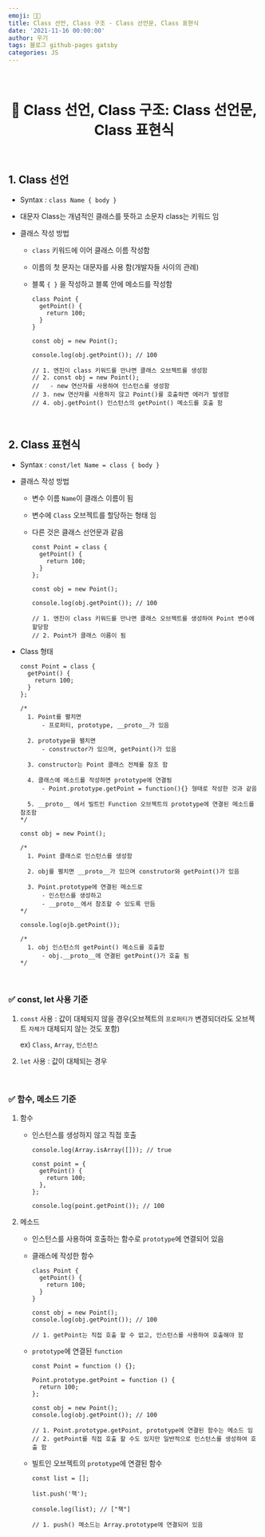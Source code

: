 ```yaml
---
emoji: 👨‍💻
title: Class 선언, Class 구조 - Class 선언문, Class 표현식
date: '2021-11-16 00:00:00'
author: 우기
tags: 블로그 github-pages gatsby
categories: JS
---
```


<br>

<h1 align="center">
  👋  Class 선언, Class 구조: Class 선언문, Class 표현식
</h1>

<br>

## 1. Class 선언

- Syntax : `class Name { body }`

- 대문자 Class는 개념적인 클래스를 뜻하고 소문자 class는 키워드 임

- 클래스 작성 방법

  - `class` 키워드에 이어 클래스 이름 작성함
  - 이름의 첫 문자는 대문자를 사용 함(개발자들 사이의 관례)
  - 블록 `{ }` 을 작성하고 블록 안에 메소드를 작성함

    ```tsx
    class Point {
      getPoint() {
        return 100;
      }
    }

    const obj = new Point();

    console.log(obj.getPoint()); // 100

    // 1. 엔진이 class 키워드를 만나면 클래스 오브젝트를 생성함
    // 2. const obj = new Point();
    //   - new 연산자를 사용하여 인스턴스를 생성함
    // 3. new 연산자를 사용하지 않고 Point()를 호출하면 에러가 발생함
    // 4. obj.getPoint() 인스턴스의 getPoint() 메소드를 호출 함
    ```

<br>

## 2. Class 표현식

- Syntax : `const/let Name = class { body }`

- 클래스 작성 방법

  - 변수 이름 `Name`이 클래스 이름이 됨
  - 변수에 `Class` 오브젝트를 할당하는 형태 임
  - 다른 것은 클래스 선언문과 같음

    ```tsx
    const Point = class {
      getPoint() {
        return 100;
      }
    };

    const obj = new Point();

    console.log(obj.getPoint()); // 100

    // 1. 엔진이 class 키워드를 만나면 클래스 오브젝트를 생성하여 Point 변수에 할당함
    // 2. Point가 클래스 이름이 됨
    ```

- Class 형태

  ```tsx
  const Point = class {
    getPoint() {
      return 100;
    }
  };

  /*
  	1. Point를 펼치면
  		- 프로퍼티, prototype, __proto__가 있음
  
  	2. prototype을 펼치면
  		- constructor가 있으며, getPoint()가 있음
  
  	3. constructor는 Point 클래스 전체를 참조 함
  
  	4. 클래스에 메소드를 작성하면 prototype에 연결됨
  		- Point.prototype.getPoint = function(){} 형태로 작성한 것과 같음
  
  	5. __proto__ 에서 빌트인 Function 오브젝트의 prototype에 연결된 메소드를 참조함
  */

  const obj = new Point();

  /*
  	1. Point 클래스로 인스턴스를 생성함
  	
  	2. obj를 펼치면 __proto__가 있으며 construtor와 getPoint()가 있음
  
  	3. Point.prototype에 연결된 메소드로
  		- 인스턴스를 생성하고
  		- __proto__에서 참조할 수 있도록 만듬
  */

  console.log(ojb.getPoint());

  /*
  	1. obj 인스턴스의 getPoint() 메소드를 호출함
  		- obj.__proto__에 연결된 getPoint()가 호출 됨
  */
  ```

<br>

### ✅ const, let 사용 기준

1. `const` 사용 : 값이 대체되지 않을 경우(오브젝트의 `프로퍼티가` 변경되더라도 오브젝트 `자체가` 대체되지 않는 것도 포함)

   ex) `Class`, `Array`, `인스턴스`

2. `let` 사용 : 값이 대체되는 경우

<br>

### ✅ 함수, 메소드 기준

1. 함수

   - 인스턴스를 생성하지 않고 직접 호출

     ```tsx
     console.log(Array.isArray([])); // true

     const point = {
       getPoint() {
         return 100;
       },
     };

     console.log(point.getPoint()); // 100
     ```

2. 메소드

   - 인스턴스를 사용하여 호출하는 함수로 `prototype`에 연결되어 있음
   - 클래스에 작성한 함수

     ```tsx
     class Point {
       getPoint() {
         return 100;
       }
     }

     const obj = new Point();
     console.log(obj.getPoint()); // 100

     // 1. getPoint는 직접 호출 할 수 없고, 인스턴스를 사용하여 호출해야 함
     ```

   - `prototype`에 연결된 `function`

     ```tsx
     const Point = function () {};

     Point.prototype.getPoint = function () {
       return 100;
     };

     const obj = new Point();
     console.log(obj.getPoint()); // 100

     // 1. Point.prototype.getPoint, prototype에 연결된 함수는 메소드 임
     // 2. getPoint를 직접 호출 할 수도 있지만 일반적으로 인스턴스를 생성하여 호출 함
     ```

   - 빌트인 오브젝트의 `prototype`에 연결된 함수

     ```tsx
     const list = [];

     list.push('책');

     console.log(list); // ["책"]

     // 1. push() 메소드는 Array.prototype에 연결되어 있음
     ```

```toc

```
